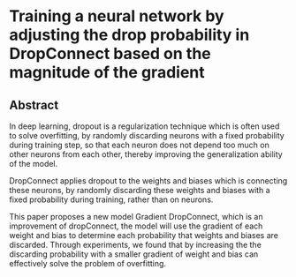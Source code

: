 # Training a neural network by adjusting the drop probability in DropConnect based on the magnitude of the gradient
## Abstract
In deep learning, dropout is a regularization technique which is often used to solve overfitting, by randomly discarding neurons with a fixed probability during training step, so that each neuron does not depend too much on other neurons from each other, thereby improving the generalization ability of the model.

DropConnect applies dropout to the weights and biases which is connecting these neurons, by randomly discarding these weights and biases with a fixed probability during training, rather than on neurons.

This paper proposes a new model Gradient DropConnect, which is an improvement of dropConnect, the model will use the gradient of each weight and bias to determine each probability that weights and biases are discarded. Through experiments, we found that by increasing the the discarding probability with a smaller gradient of weight and bias can effectively solve the problem of overfitting.
